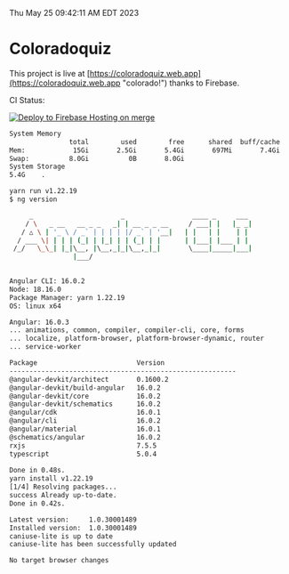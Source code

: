 Thu May 25 09:42:11 AM EDT 2023

# Coloradoquiz


This project is live at [https://coloradoquiz.web.app](https://coloradoquiz.web.app "colorado!") thanks to Firebase.

CI Status: 

[![Deploy to Firebase Hosting on merge](https://github.com/teamkushal/coloradoquiz/actions/workflows/firebase-hosting-merge.yml/badge.svg)](https://github.com/teamkushal/coloradoquiz/actions/workflows/firebase-hosting-merge.yml)

```bash
System Memory
               total        used        free      shared  buff/cache   available
Mem:            15Gi       2.5Gi       5.4Gi       697Mi       7.4Gi        11Gi
Swap:          8.0Gi          0B       8.0Gi
System Storage
5.4G	.
```
```bash
yarn run v1.22.19
$ ng version

     _                      _                 ____ _     ___
    / \   _ __   __ _ _   _| | __ _ _ __     / ___| |   |_ _|
   / △ \ | '_ \ / _` | | | | |/ _` | '__|   | |   | |    | |
  / ___ \| | | | (_| | |_| | | (_| | |      | |___| |___ | |
 /_/   \_\_| |_|\__, |\__,_|_|\__,_|_|       \____|_____|___|
                |___/
    

Angular CLI: 16.0.2
Node: 18.16.0
Package Manager: yarn 1.22.19
OS: linux x64

Angular: 16.0.3
... animations, common, compiler, compiler-cli, core, forms
... localize, platform-browser, platform-browser-dynamic, router
... service-worker

Package                         Version
---------------------------------------------------------
@angular-devkit/architect       0.1600.2
@angular-devkit/build-angular   16.0.2
@angular-devkit/core            16.0.2
@angular-devkit/schematics      16.0.2
@angular/cdk                    16.0.1
@angular/cli                    16.0.2
@angular/material               16.0.1
@schematics/angular             16.0.2
rxjs                            7.5.5
typescript                      5.0.4
    
Done in 0.48s.
yarn install v1.22.19
[1/4] Resolving packages...
success Already up-to-date.
Done in 0.42s.
```
```bash
Latest version:     1.0.30001489
Installed version:  1.0.30001489
caniuse-lite is up to date
caniuse-lite has been successfully updated

No target browser changes
```
```bash
